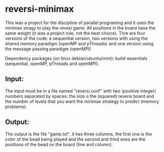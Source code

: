 # reversi-minimax

This was a project for the discipline of parallel programing and it uses the minimax stragy to play the revesi game.
All positions in the board have the same weight (it was a project rule, not the best choice). 
Thre are four versions of the code: a sequential version, two versions with using the shared memory paradigm (openMP and pThreads) and one version using the message passing paradigm (openMPI)

Dependency packages (on linux debian/ubuntu/mint): build-essentials (sequential, openMP, pThreads and openMPI).

Input:
------
The input must be in a file named "reversi.conf" with two (positive integer) numbers separated by spaces: the size o the (squared) reversi board and the number of levels that you want the minimax strategy to predict (memory problems).

Output:
-------
The output is the file "game.txt", it has three columns, the first one is the color of the bead being played and the second and third ones are the positions of the bead on the board (line and column).
